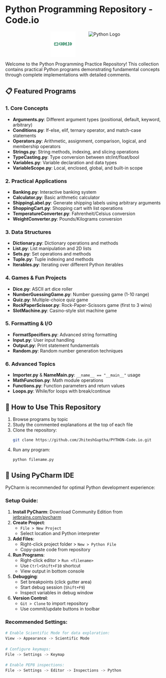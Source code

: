 # Python Programming Repository - Code.io

<div align="center" style="display: flex; align-items: center; justify-content: center;">
  <img src="BrandLogo.png" alt="E.I. Logo" height="80" style="margin-right: 40px;">
  <img src="https://cdn.worldvectorlogo.com/logos/python-5.svg" alt="Python Logo" height="80">
</div>

Welcome to the Python Programming Practice Repository! This collection contains practical Python programs demonstrating fundamental concepts through complete implementations with detailed comments.

## 📋 Featured Programs

### 1. Core Concepts
- **Arguments.py**: Different argument types (positional, default, keyword, arbitrary)
- **Conditions.py**: If-else, elif, ternary operator, and match-case statements
- **Operators.py**: Arithmetic, assignment, comparison, logical, and membership operators
- **Strings.py**: String methods, indexing, and slicing operations
- **TypeCasting.py**: Type conversion between str/int/float/bool
- **Variables.py**: Variable declaration and data types
- **VariableScope.py**: Local, enclosed, global, and built-in scope

### 2. Practical Applications
- **Banking.py**: Interactive banking system
- **Calculator.py**: Basic arithmetic calculator
- **ShippingLabel.py**: Generate shipping labels using arbitrary arguments
- **ShoppingCart.py**: Shopping cart with list operations
- **TemperatureConverter.py**: Fahrenheit/Celsius conversion
- **WeightConverter.py**: Pounds/Kilograms conversion

### 3. Data Structures
- **Dictionary.py**: Dictionary operations and methods
- **List.py**: List manipulation and 2D lists
- **Sets.py**: Set operations and methods
- **Tuple.py**: Tuple indexing and methods
- **Iterables.py**: Iterating over different Python iterables

### 4. Games & Fun Projects
- **Dice.py**: ASCII art dice roller
- **NumberGuessingGame.py**: Number guessing game (1-10 range)
- **Quiz.py**: Multiple-choice quiz game
- **RockPaperScissor.py**: Rock-Paper-Scissors game (first to 3 wins)
- **SlotMachine.py**: Casino-style slot machine game

### 5. Formatting & I/O
- **FormatSpecifiers.py**: Advanced string formatting
- **Input.py**: User input handling
- **Output.py**: Print statement fundamentals
- **Random.py**: Random number generation techniques

### 6. Advanced Topics
- **Importer.py** & **NameMain.py**: `__name__ == "__main__"` usage
- **MathFunction.py**: Math module operations
- **Functions.py**: Function parameters and return values
- **Loops.py**: While/for loops with break/continue

## 🚀 How to Use This Repository

1. Browse programs by topic
2. Study the commented explanations at the top of each file
3. Clone the repository:
   ```bash
   git clone https://github.com/JhiteshGuptha/PYTHON-Code.io.git
4. Run any program:
   ```bash
   python filename.py

## 🚀 Using PyCharm IDE

PyCharm is recommended for optimal Python development experience:

### Setup Guide:
1. **Install PyCharm**: Download Community Edition from [jetbrains.com/pycharm](https://www.jetbrains.com/pycharm/download/)
2. **Create Project**:
   - `File > New Project`
   - Select location and Python interpreter
3. **Add Files**:
   - Right-click project folder > `New > Python File`
   - Copy-paste code from repository
4. **Run Programs**:
   - Right-click editor > `Run <filename>`
   - Use `Ctrl+Shift+F10` shortcut
   - View output in bottom console
5. **Debugging**:
   - Set breakpoints (click gutter area)
   - Start debug session (`Shift+F9`)
   - Inspect variables in debug window
6. **Version Control**:
   - `Git > Clone` to import repository
   - Use commit/update buttons in toolbar

### Recommended Settings:
```python
# Enable Scientific Mode for data exploration:
View -> Appearance -> Scientific Mode

# Configure keymaps:
File -> Settings -> Keymap

# Enable PEP8 inspections:
File -> Settings -> Editor -> Inspections -> Python